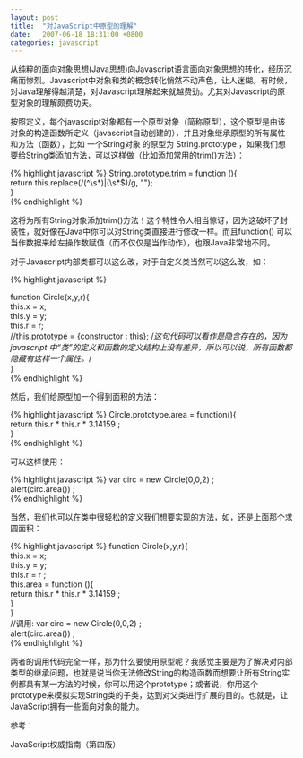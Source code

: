 ```yaml
---
layout: post
title:  "对JavaScript中原型的理解"
date:   2007-06-18 18:31:00 +0800
categories: javascript
---
```


从纯粹的面向对象思想(Java思想)向Javascript语言面向对象思想的转化，经历沉痛而惨烈。Javascript中对象和类的概念转化悄然不动声色，让人迷糊。有时候，对Java理解得越清楚，对Javascript理解起来就越费劲。尤其对Javascript的原型对象的理解颇费功夫。

按照定义，每个javascript对象都有一个原型对象（简称原型），这个原型是由该对象的构造函数所定义（javascript自动创建的），并且对象继承原型的所有属性和方法（函数），比如 一个String对象 的原型为 String.prototype ，如果我们想要给String类添加方法，可以这样做（比如添加常用的trim()方法）：

{% highlight javascript %}
String.prototype.trim = function (){   
  return this.replace(/(^\s*)|(\s*$)/g, "");   
}  
{% endhighlight %}

这将为所有String对象添加trim()方法！这个特性令人相当惊讶，因为这破坏了封装性，就好像在Java中你可以对String类直接进行修改一样。而且function() 可以当作数据来给左操作数赋值（而不仅仅是当作动作），也跟Java非常地不同。

对于Javascript内部类都可以这么改，对于自定义类当然可以这么改，如：

 
{% highlight javascript %}
 
function Circle(x,y,r){   
  this.x = x;   
  this.y = y;   
  this.r = r;   
  //this.prototype = {constructor : this};     /*这句代码可以看作是隐含存在的，因为javascript 中“类”的定义和函数的定义结构上没有差异，所以可以说，所有函数都隐藏有这样一个属性。*/   
}   
{% endhighlight %}


然后，我们给原型加一个得到面积的方法：

 {% highlight javascript %}
Circle.prototype.area = function(){   
  return this.r * this.r * 3.14159 ;   
}  
{% endhighlight %}

可以这样使用：

{% highlight javascript %}
var circ = new Circle(0,0,2) ;   
alert(circ.area()) ;  
{% endhighlight %}

当然，我们也可以在类中很轻松的定义我们想要实现的方法，如，还是上面那个求圆面积：

{% highlight javascript %}
function Circle(x,y,r){   
  this.x = x;   
  this.y = y;    
  this.r = r ;   
  this.area = function (){   
    return this.r * this.r * 3.14159 ;    
  }   
}   
//调用:
var circ = new Circle(0,0,2) ;   
alert(circ.area()) ;   
{% endhighlight %}

两者的调用代码完全一样，那为什么要使用原型呢？我感觉主要是为了解决对内部类型的继承问题，也就是说当你无法修改String的构造函数而想要让所有String实例都具有某一方法的时候，你可以用这个prototype；或者说，你用这个prototype来模拟实现String类的子类，达到对父类进行扩展的目的。也就是，让JavaScript拥有一些面向对象的能力。

 

参考：

JavaScript权威指南（第四版）

 
